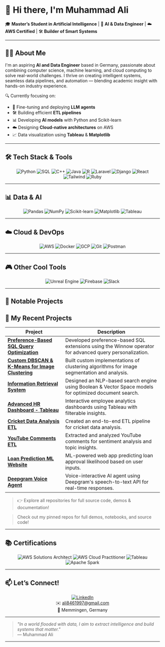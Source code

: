 # 👋 Hi there, I'm Muhammad Ali

🎓 **Master’s Student in Artificial Intelligence** | 🧠 **AI & Data Engineer** | ☁️ **AWS Certified** | 🛠️ **Builder of Smart Systems**

---

## 👨‍💻 About Me

I'm an aspiring **AI and Data Engineer** based in Germany, passionate about combining computer science, machine learning, and cloud computing to solve real-world challenges. I thrive on creating intelligent systems, seamless data pipelines, and automation — blending academic insight with hands-on industry experience.

🔍 Currently focusing on:

- 🤖 Fine-tuning and deploying **LLM agents**
- 🛠 Building efficient **ETL pipelines**
- 📊 Developing **AI models** with Python and Scikit-learn
- ☁️ Designing **Cloud-native architectures** on AWS
- 📈 Data visualization using **Tableau** & **Matplotlib**

---

## 🛠️ Tech Stack & Tools

<div align="center">

![Python](https://img.shields.io/badge/Python-3776AB?style=for-the-badge&logo=python&logoColor=white)
![SQL](https://img.shields.io/badge/SQL-00758F?style=for-the-badge&logo=postgresql&logoColor=white)
![C++](https://img.shields.io/badge/C++-00599C?style=for-the-badge&logo=c%2B%2B&logoColor=white)
![Java](https://img.shields.io/badge/Java-007396?style=for-the-badge&logo=java&logoColor=white)
![R](https://img.shields.io/badge/R-276DC3?style=for-the-badge&logo=r&logoColor=white)
![Laravel](https://img.shields.io/badge/Laravel-F55247?style=for-the-badge&logo=laravel&logoColor=white)
![Django](https://img.shields.io/badge/Django-092E20?style=for-the-badge&logo=django&logoColor=white)
![React](https://img.shields.io/badge/React-20232A?style=for-the-badge&logo=react&logoColor=61DAFB)
![Tailwind](https://img.shields.io/badge/Tailwind_CSS-06B6D4?style=for-the-badge&logo=tailwind-css&logoColor=white)
![Ruby](https://img.shields.io/badge/Ruby-CC342D?style=for-the-badge&logo=ruby&logoColor=white)

</div>

---

## 📊 Data & AI

<div align="center">

![Pandas](https://img.shields.io/badge/Pandas-150458?style=for-the-badge&logo=pandas&logoColor=white)
![NumPy](https://img.shields.io/badge/NumPy-013243?style=for-the-badge&logo=numpy&logoColor=white)
![Scikit-learn](https://img.shields.io/badge/scikit--learn-F7931E?style=for-the-badge&logo=scikitlearn&logoColor=white)
![Matplotlib](https://img.shields.io/badge/Matplotlib-11557C?style=for-the-badge&logo=matplotlib&logoColor=white)
![Tableau](https://img.shields.io/badge/Tableau-E97627?style=for-the-badge&logo=tableau&logoColor=white)

</div>

---

## ☁️ Cloud & DevOps

<div align="center">

![AWS](https://img.shields.io/badge/AWS-232F3E?style=for-the-badge&logo=amazonaws&logoColor=white)
![Docker](https://img.shields.io/badge/Docker-2496ED?style=for-the-badge&logo=docker&logoColor=white)
![GCP](https://img.shields.io/badge/Google_Cloud-4285F4?style=for-the-badge&logo=google-cloud&logoColor=white)
![Git](https://img.shields.io/badge/Git-F05032?style=for-the-badge&logo=git&logoColor=white)
![Postman](https://img.shields.io/badge/Postman-FF6C37?style=for-the-badge&logo=postman&logoColor=white)

</div>

---

## 🎮 Other Cool Tools

<div align="center">

![Unreal Engine](https://img.shields.io/badge/Unreal_Engine-0E1128?style=for-the-badge&logo=unreal-engine&logoColor=white)
![Firebase](https://img.shields.io/badge/Firebase-FFCA28?style=for-the-badge&logo=firebase&logoColor=black)
![Slack](https://img.shields.io/badge/Slack-4A154B?style=for-the-badge&logo=slack&logoColor=white)

</div>

---

## 🚀 Notable Projects

## 🚀 My Recent Projects

| Project | Description |
|---------|-------------|
| **[Preference-Based SQL Query Optimization](https://github.com/ali8461/preference-based-sql-query-optimization)** | Developed preference-based SQL extensions using the Winnow operator for advanced query personalization. |
| **[Custom DBSCAN & K-Means for Image Clustering](https://github.com/ali8461/custom-dbscan---k-means-for-image-clustering)** | Built custom implementations of clustering algorithms for image segmentation and analysis. |
| **[Information Retrieval System](https://github.com/ali8461/information-retrieval-system)** | Designed an NLP-based search engine using Boolean & Vector Space models for optimized document search. |
| **[Advanced HR Dashboard - Tableau](https://github.com/ali8461/advanced-hr-dashboard-tableau)** | Interactive employee analytics dashboards using Tableau with filterable insights. |
| **[Cricket Data Analysis ETL](https://github.com/ali8461/cricket-data-analysis-etl)** | Created an end-to-end ETL pipeline for cricket data analysis. |
| **[YouTube Comments ETL](https://github.com/ali8461/youtube-comments-etl)** | Extracted and analyzed YouTube comments for sentiment analysis and topic insights. |
| **[Loan Prediction ML Website](https://github.com/ali8461/loan-prediction-ml-website)** | ML-powered web app predicting loan approval likelihood based on user inputs. |
| **[Deepgram Voice Agent](https://github.com/ali8461/deepgram-voice-agent)** | Voice-interactive AI agent using Deepgram's speech-to-text API for real-time responses. |

> 👉 Explore all repositories for full source code, demos & documentation!


> Check out my pinned repos for full demos, notebooks, and source code!

---

## 📚 Certifications

<div align="center">

![AWS Solutions Architect](https://img.shields.io/badge/AWS_Solutions_Architect-FF9900?style=for-the-badge&logo=amazon-aws&logoColor=white)
![AWS Cloud Practitioner](https://img.shields.io/badge/AWS_Cloud_Practitioner-232F3E?style=for-the-badge&logo=amazonaws&logoColor=white)
![Tableau](https://img.shields.io/badge/Tableau-COMPLETED-brightgreen?style=for-the-badge)
![Apache Spark](https://img.shields.io/badge/Apache_Spark-D7141A?style=for-the-badge&logo=apache-spark&logoColor=white)

</div>

---

## 📫 Let’s Connect!

<div align="center">

[![LinkedIn](https://img.shields.io/badge/LinkedIn-0A66C2?style=for-the-badge&logo=linkedin&logoColor=white)](https://www.linkedin.com/in/muhammad-ali-75a720186)  
✉️ ali8461997@gmail.com  
📍 Memmingen, Germany  

</div>

---

> *"In a world flooded with data, I aim to extract intelligence and build systems that matter."*  
> — Muhammad Ali

---
